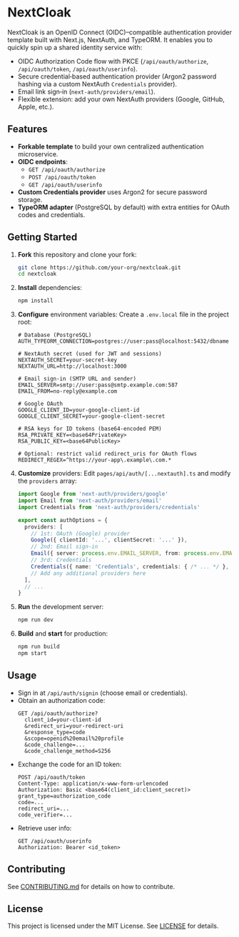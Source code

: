 # NextCloak

NextCloak is an OpenID Connect (OIDC)–compatible authentication provider template built with Next.js, NextAuth, and TypeORM. It enables you to quickly spin up a shared identity service with:

- OIDC Authorization Code flow with PKCE (`/api/oauth/authorize`, `/api/oauth/token`, `/api/oauth/userinfo`).
- Secure credential‑based authentication provider (Argon2 password hashing via a custom NextAuth `Credentials` provider).
- Email link sign‑in (`next-auth/providers/email`).
- Flexible extension: add your own NextAuth providers (Google, GitHub, Apple, etc.).

## Features

- **Forkable template** to build your own centralized authentication microservice.
- **OIDC endpoints**:
  - `GET /api/oauth/authorize`
  - `POST /api/oauth/token`
  - `GET /api/oauth/userinfo`
- **Custom Credentials provider** uses Argon2 for secure password storage.
- **TypeORM adapter** (PostgreSQL by default) with extra entities for OAuth codes and credentials.

## Getting Started

1. **Fork** this repository and clone your fork:
   ```sh
   git clone https://github.com/your-org/nextcloak.git
   cd nextcloak
   ```
2. **Install** dependencies:
   ```sh
   npm install
   ```
3. **Configure** environment variables:
   Create a `.env.local` file in the project root:
   ```env
   # Database (PostgreSQL)
   AUTH_TYPEORM_CONNECTION=postgres://user:pass@localhost:5432/dbname

   # NextAuth secret (used for JWT and sessions)
   NEXTAUTH_SECRET=your-secret-key
   NEXTAUTH_URL=http://localhost:3000

   # Email sign‑in (SMTP URL and sender)
   EMAIL_SERVER=smtp://user:pass@smtp.example.com:587
   EMAIL_FROM=no-reply@example.com

   # Google OAuth
   GOOGLE_CLIENT_ID=your-google-client-id
   GOOGLE_CLIENT_SECRET=your-google-client-secret

   # RSA keys for ID tokens (base64‑encoded PEM)
   RSA_PRIVATE_KEY=<base64PrivateKey>
   RSA_PUBLIC_KEY=<base64PublicKey>

   # Optional: restrict valid redirect_uris for OAuth flows
   REDIRECT_REGEX=^https://your-app\.example\.com.*
   ```
4. **Customize** providers:
   Edit `pages/api/auth/[...nextauth].ts` and modify the `providers` array:
   ```ts
   import Google from 'next-auth/providers/google'
   import Email from 'next-auth/providers/email'
   import Credentials from 'next-auth/providers/credentials'

   export const authOptions = {
     providers: [
       // 1st: OAuth (Google) provider
       Google({ clientId: '...', clientSecret: '...' }),
       // 2nd: Email sign-in
       Email({ server: process.env.EMAIL_SERVER, from: process.env.EMAIL_FROM }),
       // 3rd: Credentials
       Credentials({ name: 'Credentials', credentials: { /* ... */ }, authorize: /* ... */ }),
       // Add any additional providers here
     ],
     // ...
   }
   ```
5. **Run** the development server:
   ```sh
   npm run dev
   ```
6. **Build** and **start** for production:
   ```sh
   npm run build
   npm start
   ```

## Usage

- Sign in at `/api/auth/signin` (choose email or credentials).
- Obtain an authorization code:
  ```
  GET /api/oauth/authorize?
    client_id=your-client-id
    &redirect_uri=your-redirect-uri
    &response_type=code
    &scope=openid%20email%20profile
    &code_challenge=...
    &code_challenge_method=S256
  ```
- Exchange the code for an ID token:
  ```
  POST /api/oauth/token
  Content-Type: application/x-www-form-urlencoded
  Authorization: Basic <base64(client_id:client_secret)>
  grant_type=authorization_code
  code=...
  redirect_uri=...
  code_verifier=...
  ```
- Retrieve user info:
  ```
  GET /api/oauth/userinfo
  Authorization: Bearer <id_token>
  ```

## Contributing

See [CONTRIBUTING.md](CONTRIBUTING.md) for details on how to contribute.

## License

This project is licensed under the MIT License. See [LICENSE](LICENSE) for details.


